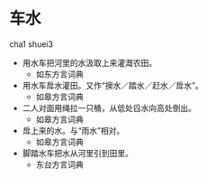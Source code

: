 





# 车水
cha1 shuei3
+ 用水车把河里的水汲取上来灌溉农田。
  * 如东方言词典
+ 用水车戽水灌田。又作“擙水／踏水／赶水／戽水”。
  * 如皋方言词典
+ 二人对面用绳拉一只桶，从低处舀水向高处倒出。
  * 如皋方言词典
+ 戽上来的水。与“雨水”相对。
  * 如皋方言词典
+ 脚踏水车把水从河里引到田里。
  * 东台方言词典
